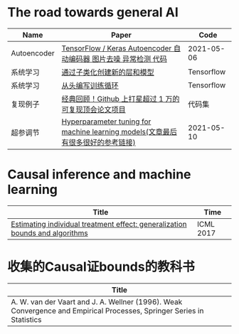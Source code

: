 # The road towards general AI

| Name                           | Paper                                                        | Code                                            |
| ------------------------------ | ------------------------------------------------------------ | ----------------------------------------------- |
| Autoencoder              | [TensorFlow / Keras Autoencoder 自动编码器 图片去噪 异常检测 代码](https://www.cnblogs.com/jins-note/p/13550113.html) | 2021-05-06|
| 系统学习           | [通过子类化创建新的层和模型](https://www.tensorflow.org/guide/keras/custom_layers_and_models) | Tensorflow |
|系统学习|[从头编写训练循环](https://tensorflow.google.cn/guide/keras/writing_a_training_loop_from_scratch/)|Tensorflow|
|复现例子|[经典回顾！Github 上打星超过 1 万的可复现顶会论文项目](https://www.leiphone.com/category/ai/iqPh2qOOaWHAqOOY.html)|代码集|
|超参调节|[Hyperparameter tuning for machine learning models(文章最后有很多很好的参考链接)](https://www.jeremyjordan.me/hyperparameter-tuning/)|2021-05-10|


# Causal inference and machine learning
|Title                                                  |Time      |
|-------------------------------------------------------|----------|
|[Estimating individual treatment effect: generalization bounds and algorithms](http://proceedings.mlr.press/v70/shalit17a/shalit17a.pdf)|ICML 2017|


# 收集的Causal证bounds的教科书
|Title                                                                                                                |
|---------------------------------------------------------------------------------------------------------------------|
|A. W. van der Vaart and J. A. Wellner (1996). Weak Convergence and Empirical Processes, Springer Series in Statistics|
